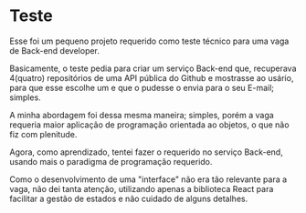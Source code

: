 # Teste

Esse foi um pequeno projeto requerido como teste técnico para uma vaga de Back-end developer.

Basicamente, o teste pedia para criar um serviço Back-end que, recuperava 4(quatro) repositórios de uma API pública
do Github e mostrasse ao usário, para que esse escolhe um e que o pudesse o envia para o seu E-mail; simples.

A minha abordagem foi dessa mesma maneira; simples, porém a vaga requeria maior aplicação de programação orientada ao objetos, 
o que não fiz com plenitude.

Agora, como aprendizado, tentei fazer o requerido no serviço Back-end, usando mais o paradigma de programação 
requerido.

Como o desenvolvimento de uma "interface" não era tão relevante para a vaga, não dei tanta atenção, utilizando apenas a 
biblioteca React para facilitar a gestão de estados e não cuidado de alguns detalhes.